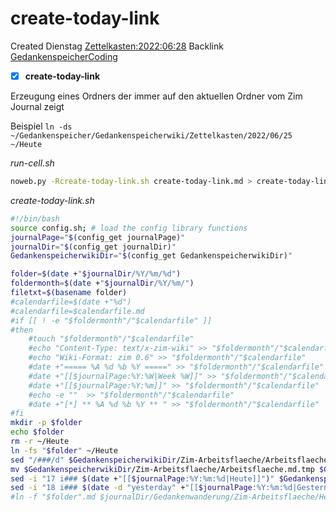 # create-today-link
Created Dienstag [Zettelkasten:2022:06:28]()
Backlink [GedankenspeicherCoding](../GedankenspeicherCoding.md)

- [X] **create-today-link**


Erzeugung eines Ordners der immer auf den aktuellen Ordner vom Zim Journal zeigt

Beispiel
``ln -ds  ~/Gedankenspeicher/Gedankenspeicherwiki/Zettelkasten/2022/06/25 ~/Heute``

*run-cell.sh*
```bash
noweb.py -Rcreate-today-link.sh create-today-link.md > create-today-link.sh && echo 'fertig'
```



*create-today-link.sh*
```bash
#!/bin/bash
source config.sh; # load the config library functions
journalPage="$(config_get journalPage)"
journalDir="$(config_get journalDir)"
GedankenspeicherwikiDir="$(config_get GedankenspeicherwikiDir)"

folder=$(date +"$journalDir/%Y/%m/%d")
foldermonth=$(date +"$journalDir/%Y/%m/")
filetxt=$(basename folder)
#calendarfile=$(date +"%d")
#calendarfile=$calendarfile.md
#if [[ ! -e "$foldermonth"/"$calendarfile" ]]
#then
	#touch "$foldermonth"/"$calendarfile"
	#echo "Content-Type: text/x-zim-wiki" >> "$foldermonth"/"$calendarfile"
	#echo "Wiki-Format: zim 0.6" >> "$foldermonth"/"$calendarfile"
	#date +"===== %A %d %b %Y =====" >> "$foldermonth"/"$calendarfile"
	#date +"[[$journalPage:%Y:%W|Week %W]]" >> "$foldermonth"/"$calendarfile"
	#date +"[[$journalPage:%Y:%m]]" >> "$foldermonth"/"$calendarfile"
	#echo -e ""  >> "$foldermonth"/"$calendarfile"
	#date +"[*] ** %A %d %b %Y ** " >> "$foldermonth"/"$calendarfile"
#fi
mkdir -p $folder
echo $folder
rm -r ~/Heute
ln -fs "$folder" ~/Heute
sed "/###/d" $GedankenspeicherwikiDir/Zim-Arbeitsflaeche/Arbeitsflaeche.md > $GedankenspeicherwikiDir/Zim-Arbeitsflaeche/Arbeitsflaeche.md.tmp
mv $GedankenspeicherwikiDir/Zim-Arbeitsflaeche/Arbeitsflaeche.md.tmp $GedankenspeicherwikiDir/Zim-Arbeitsflaeche/Arbeitsflaeche.md
sed -i "17 i### $(date +"[[$journalPage:%Y:%m:%d|Heute]]")" $GedankenspeicherwikiDir/Zim-Arbeitsflaeche/Arbeitsflaeche.md
sed -i "18 i### $(date -d "yesterday" +"[[$journalPage:%Y:%m:%d|Gestern]]")" $GedankenspeicherwikiDir/Zim-Arbeitsflaeche/Arbeitsflaeche.md
#ln -f "$folder".md $journalDir/Gedankenwanderung/Zim-Arbeitsflaeche/Heute.md
```

